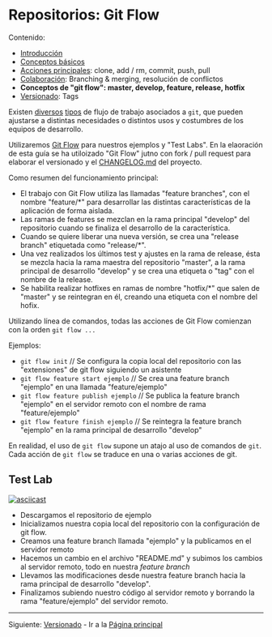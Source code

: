 # Repositorios: Git Flow

Contenido:

- [Introducción](../repositories.md)
- [Conceptos básicos](repositories/repositories-basic-concepts.md)
- [Acciones principales](repositories/repositories-main-actions.md): clone, add / rm, commit, push, pull
- [Colaboración](repositories/repositories-collaboration.md): Branching & merging, resolución de conflictos
- **Conceptos de "git flow": master, develop, feature, release, hotfix**
- [Versionado](repositories/repositories-tags.md): Tags

Existen [diversos](https://dzone.com/articles/workflows-git) [tipos](https://buddy.works/blog/5-types-of-git-workflows) de flujo de trabajo asociados a `git`, que pueden ajustarse a distintas necesidades o distintos usos y costumbres de los equipos de desarrollo. 

Utilizaremos [Git Flow](https://nvie.com/posts/a-successful-git-branching-model/?) para nuestros ejemplos y "Test Labs". En la elaoración de esta guía se ha utiloizado "Git Flow" jutno con fork / pull request para elaborar el versionado y el [CHANGELOG.md](/CHANGELOG.md) del proyecto.

Como resumen del funcionamiento principal:

- El trabajo con Git Flow utiliza las llamadas "feature branches", con el nombre "feature/*" para desarrollar las distintas características de la aplicación de forma aislada.
- Las ramas de features se mezclan en la rama principal "develop" del repositorio cuando se finaliza el desarrollo de la característica.
- Cuando se quiere liberar una nueva versión, se crea una "release branch" etiquetada como "release/*".
- Una vez realizados los últimos test y ajustes en la rama de release, ésta se mezcla hacia la rama maestra del repositorio "master", a la rama principal de desarrollo "develop" y se crea una etiqueta o "tag" con el nombre de la release.
- Se habilita realizar hotfixes en ramas de nombre "hotfix/*" que salen de "master" y se reintegran en él, creando una etiqueta con el nombre del hofix.

Utilizando línea de comandos, todas las acciones de Git Flow comienzan con la orden `git flow ...`

Ejemplos:

- `git flow init` // Se configura la copia local del repositorio con las "extensiones" de git flow siguiendo un asistente
- `git flow feature start ejemplo` // Se crea una feature branch "ejemplo" en una llamada "feature/ejemplo"
- `git flow feature publish ejemplo` // Se publica la feature branch "ejemplo" en el servidor remoto con el nombre de rama "feature/ejemplo"
- `git flow feature finish ejemplo` // Se reintegra la feature branch "ejemplo" en la rama principal de desarrollo "develop"

En realidad, el uso de `git flow` supone un atajo al uso de comandos de `git`. Cada acción de `git flow` se traduce en una o varias acciones de git. 

## Test Lab

[![asciicast](https://asciinema.org/a/202939.png)](https://asciinema.org/a/202939)

- Descargamos el repositorio de ejemplo
- Inicializamos nuestra copia local del repositorio con la configuración de git flow.
- Creamos una feature branch llamada "ejemplo" y la publicamos en el servidor remoto
- Hacemos un cambio en el archivo "README.md" y subimos los cambios al servidor remoto, todo en nuestra _feature branch_
- Llevamos las modificaciones desde nuestra feature branch hacia la rama principal de desarrollo "develop".
- Finalizamos subiendo nuestro código al servidor remoto y borrando la rama "feature/ejemplo" del servidor remoto.

---

Siguiente: [Versionado](repositories-tags.md) - Ir a la [Página principal](../toc.md)
